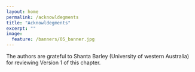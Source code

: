 ```yaml
---
layout: home
permalink: /acknowldegments
title: "Acknowldegments"
excerpt: ""
image:
  feature: /banners/05_banner.jpg
---
```


The authors are grateful to Shanta Barley (University of western Australia) for reviewing Version 1 of this chapter. 
